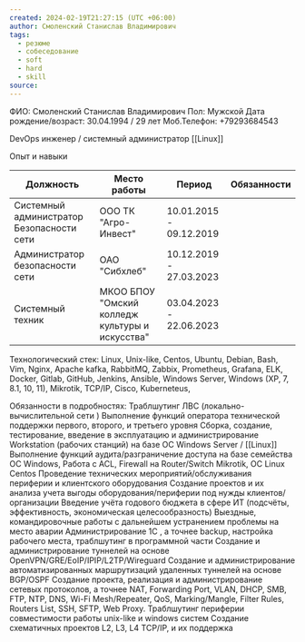 ```yaml
---
created: 2024-02-19T21:27:15 (UTC +06:00)
author: Смоленский Станислав Владимирович
tags:
  - резюме
  - собеседование
  - soft
  - hard
  - skill
source:
---
```

ФИО: Смоленский Станислав Владимирович 
Пол: Мужской
Дата рождение/возраст: 30.04.1994 / 29 лет
Моб.Телефон: +79293684543

DevOps инженер / системный администратор [[Linux]] 

Опыт и навыки

| Должность                                 | Место работы                                     | Период                   | Обязанности |
| ----------------------------------------- | ------------------------------------------------ | ------------------------ | ----------- |
| Системный администратор Безопасности сети | ООО ТК "Агро-Инвест"                             | 10.01.2015  - 09.12.2019 |             |
| Администратор безопасности  сети          | ОАО "Сибхлеб"                                    | 10.12.2019 - 27.03.2023  |             |
| Системный техник                          | МКОО БПОУ "Омский колледж культуры  и искусства" | 03.04.2023 - 22.06.2023  |             |


Технологический стек:
Linux, Unix-like, Centos, Ubuntu, Debian, Bash, Vim, Nginx, Apache kafka, RabbitMQ, Zabbix, Prometheus, Grafana, ELK, Docker, Gitlab, GitHub, Jenkins, Ansible, Windows Server, Windows (XP, 7, 8.1, 10, 11), Mikrotik, TCP/IP, Cisco, Kuberneteus, 

Обязанности в подробностях:
	Траблшутинг ЛВС (локально-вычислительной сети )
	Выполнение функций оператора технической поддержки первого, второго, и третьего уровня
	Сборка, создание, тестирование, введение в эксплуатацию и  администрирование Workstation (рабочих станций) на базе ОС Windows Server / [[Linux]] 
	Выполнение функций аудита/разграничение доступа на базе семейства ОС Windows, 
	Работа с ACL, Firewall на Router/Switch Mikrotik, ОС Linux Centos 
	Проведение технических мероприятий/обслуживания периферии и клиентского оборудования
	Создание проектов и их анализа учета выгоды оборудования/периферии под нужды  клиентов/организации
	Введение учёта годового бюджета в сфере ИТ (подсчёты, эффективность, экономическая целесообразность)
	Выездные, командировочные работы с дальнейшем устранением проблемы на место аварии
	Администрирование 1С , а точнее backup, настройка рабочего места, траблшутинг в программной части
	Создание и администрирование  туннелей на основе OpenVPN/GRE/EoIP/IPIP/L2TP/Wireguard
	Создание и администрирование автоматизированных маршрутизаций удаленных туннелей на основе BGP/OSPF
	Создание проекта, реализация и администрирование сетевых протоколов, а точнее NAT, Forwarding Port, VLAN, DHCP, SMB, FTP, NTP, DNS, Wi-Fi Mesh/Repeater, QoS, Marking/Mangle, Filter Rules, Routers List, SSH, SFTP, Web Proxy.
	Траблшутинг  периферии совместимости работы unix-like и windows систем 
	Создание схематичных  проектов L2, L3, L4 TCP/IP, и их поддержка
	   